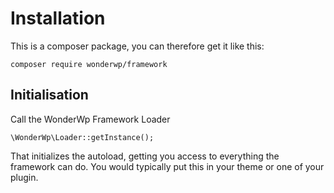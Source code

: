 # Installation

This is a composer package, you can therefore get it like this:

```
composer require wonderwp/framework
```

## Initialisation


Call the WonderWp Framework Loader

```
\WonderWp\Loader::getInstance();
```

That initializes the autoload, getting you access to everything the framework can do. You would typically put this in your theme or one of your plugin.
